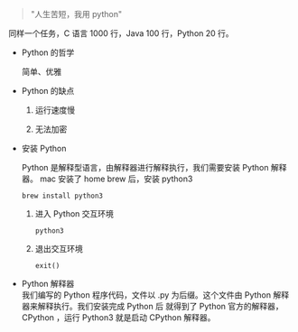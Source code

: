 > "人生苦短，我用 python"

同样一个任务，C 语言 1000 行，Java 100 行，Python 20 行。

- Python 的哲学
    
    简单、优雅

- Python 的缺点

    1. 运行速度慢
    
    2. 无法加密
    
- 安装 Python

    Python 是解释型语言，由解释器进行解释执行，我们需要安装 Python 解释器。
mac 安装了 home brew 后，安装 python3
    ```shell
    brew install python3
    ```
    1. 进入 Python 交互环境
        ```shell
        python3
        ```

    2. 退出交互环境
        ```shell
        exit()
        ```

- Python 解释器  
我们编写的 Python 程序代码，文件以 .py 为后缀。这个文件由 Python 解释器来解释执行。我们安装完成 Python 后
就得到了 Python 官方的解释器，CPython ，运行 Python3 就是启动 CPython 解释器。